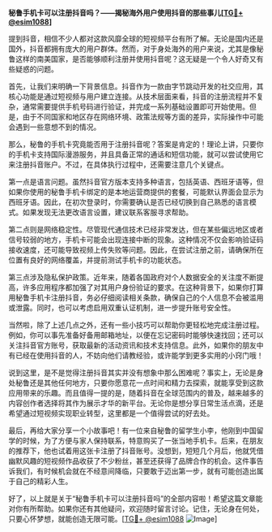 **秘鲁手机卡可以注册抖音吗？——揭秘海外用户使用抖音的那些事儿[[TG💪+ @esim1088](https://t.me/s/esim1088)]**

提到抖音，相信不少人都对这款风靡全球的短视频平台有所了解。无论是国内还是国外，抖音都拥有庞大的用户群体。然而，对于身处海外的用户来说，尤其是像秘鲁这样的南美国家，是否能够顺利注册并使用抖音呢？这无疑是一个令人好奇又有些疑惑的问题。

首先，让我们来明确一下背景信息。抖音作为一款由字节跳动开发的社交应用，其核心功能是通过短视频与用户建立连接。从技术层面来看，抖音的注册流程并不复杂，通常需要提供手机号码进行验证，并完成一系列基础设置即可开始使用。但是，由于不同国家和地区存在网络环境、政策法规等方面的差异，实际操作中可能会遇到一些意想不到的情况。

那么，秘鲁的手机卡究竟能否用于注册抖音呢？答案是肯定的！理论上讲，只要你的手机卡支持国际漫游服务，并且具备正常的通话和短信功能，就可以尝试使用它来注册抖音账户。不过，在具体执行过程中，还需要注意几个关键点。

第一点是语言问题。虽然抖音官方版本支持多种语言，包括英语、西班牙语等，但如果你使用的秘鲁手机卡绑定的是本地运营商提供的套餐，可能默认界面会显示为西班牙语。因此，在初次登录时，你需要确认是否已经切换到自己熟悉的语言模式。如果发现无法更改语言设置，建议联系客服寻求帮助。

第二点则是网络稳定性。尽管现代通信技术已经非常发达，但在某些偏远地区或者信号较弱的地方，手机卡可能会出现连接中断的现象。这种情况不仅会影响验证码接收速度，还可能导致视频上传失败等问题。因此，在尝试注册之前，请确保所在位置有良好的网络覆盖，并提前测试手机卡的功能状态。

第三点涉及隐私保护政策。近年来，随着各国政府对个人数据安全的关注度不断提高，许多应用程序都加强了对其用户身份验证的要求。在这种背景下，如果你打算用秘鲁手机卡注册抖音，务必仔细阅读相关条款，确保自己的个人信息不会被滥用或泄露。同时，也可以考虑启用双重认证机制，进一步提升账号安全性。

当然啦，除了上述几点之外，还有一些小技巧可以帮助你更轻松地完成注册过程。例如，你可以事先准备好备用邮箱地址，以便在忘记密码时能够快速找回；还可以关注抖音官方账号，获取最新的活动资讯和技术支持信息。此外，如果你的朋友中有已经在使用抖音的人，不妨向他们请教经验，或许能学到更多实用的小窍门哦！

说到这里，是不是觉得注册抖音其实并没有想象中那么困难呢？事实上，无论是身处秘鲁还是其他任何地方，只要你愿意花一点时间和精力去探索，就能享受到这款应用带来的乐趣。而且值得一提的是，随着抖音在全球范围内的普及，越来越多的内容创作者选择将其作为展示才华的新平台。无论你是想分享日常生活点滴，还是希望通过短视频实现职业转型，这里都是一个值得尝试的好去处。

最后，再给大家分享一个小故事吧！有一位来自秘鲁的留学生小李，他刚到中国留学的时候，为了方便与家人保持联系，特意购买了一张当地手机卡。后来，在朋友的推荐下，他也试着用这张卡注册了抖音账号。没想到，短短几个月后，他就凭借幽默风趣的短视频作品收获了不少粉丝，甚至还获得了品牌合作的机会。这件事告诉我们，有时候机会就在不经意间降临，只要敢于迈出第一步，就有可能创造出属于自己的精彩人生。

好了，以上就是关于“秘鲁手机卡可以注册抖音吗”的全部内容啦！希望这篇文章能对你有所帮助。如果你还有其他疑问，欢迎随时留言讨论。记住，无论身在何处，只要心怀梦想，就能创造无限可能。[[TG💪+ @esim1088](https://t.me/s/esim1088) ![Image](https://i.postimg.cc/4NQfJmqS/Snipaste-2025-05-13-00-14-12.png)]